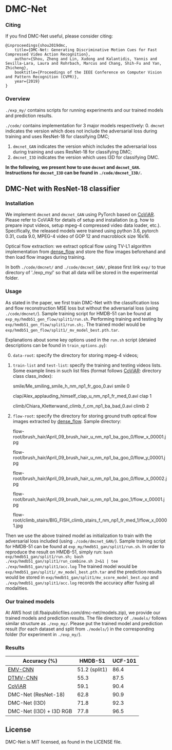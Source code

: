 # DMC-Net

### Citing
If you find DMC-Net useful, please consider citing:

    @inproceedings{shou2019dmc,
    	title={DMC-Net: Generating Discriminative Motion Cues for Fast Compressed Video Action Recognition},
    	author={Shou, Zheng and Lin, Xudong and Kalantidis, Yannis and Sevilla-Lara, Laura and Rohrbach, Marcus and Chang, Shih-Fu and Yan, Zhicheng},
    	booktitle={Proceedings of the IEEE Conference on Computer Vision and Pattern Recognition (CVPR)},
    	year={2019}
    }

### Overview

`./exp_my/` contains scripts for running experiments and our trained models and prediction results.

`./code/` contains implementation for 3 major models respectively: 
0. `dmcnet` indicates the version which does not include the adversarial loss during training and uses ResNet-18 for classifying DMC;
1. `dmcnet_GAN` indicates the version which includes the adversarial loss during training and uses ResNet-18 for classifying DMC;
2. `dmcnet_I3D` indicates the version which uses I3D for classifying DMC.

**In the following, we present how to use `dmcnet` and `dmcnet_GAN`. Instructions for `dmcnet_I3D` can be found in `./code/dmcnet_I3D/`.**

## DMC-Net with ResNet-18 classifier

### Installation

We implement `dmcnet` and `dmcnet_GAN` using PyTorch based on [CoViAR](https://github.com/chaoyuaw/pytorch-coviar). Please refer to CoViAR for details of setup and installation (e.g. how to prepare input videos, setup mpeg-4 compressed video data loader, etc.). Specifically, the released models were trained using python 3.6, pytorch 0.31, cuda 9.0, MPEG-4 video of GOP 12 and macroblock size 16x16.

Optical flow extraction: we extract optical flow using TV-L1 algorithm implementation from [dense_flow](https://github.com/wanglimin/dense_flow) and store the flow images beforehand and then load flow images during training.

In both `./code/dmcnet/` and `./code/dmcnet_GAN/`, please first link `exp/` to true directory of './exp_my/' so that all data will be stored in the experimental folder. 

### Usage

As stated in the paper, we first train DMC-Net with the classification loss and flow reconstruction MSE loss but without the adversarial loss (using `./code/dmcnet/`). Sample training script for HMDB-51 can be found at `exp_my/hmdb51_gen_flow/split1/run.sh`. Performing training and testing by `exp/hmdb51_gen_flow/split1/run.sh;`. The trained model would be `exp/hmdb51_gen_flow/split1/_mv_model_best.pth.tar`.

Explanations about some key options used in the `run.sh` script (detaied descriptions can be found in `train_options.py`):

0. `data-root`: specify the directory for storing mpeg-4 videos;
1. `train-list` and `test-list`: specify the training and testing videos lists. Some example lines in such list files (format follows [CoViAR](https://github.com/chaoyuaw/pytorch-coviar): directory class class_index): 

    smile/Me_smiling_smile_h_nm_np1_fr_goo_0.avi smile 0
    
    clap/Alex_applauding_himself_clap_u_nm_np1_fr_med_0.avi clap 1
    
    climb/Chiara_Kletterwand_climb_f_cm_np1_ba_bad_0.avi climb 2

2. `flow-root`: specify the directory for storing ground truth optical flow images extracted by [dense_flow](https://github.com/wanglimin/dense_flow). Sample directory:

    flow-root/brush_hair/April_09_brush_hair_u_nm_np1_ba_goo_0/flow_x_00001.jpg
    
    flow-root/brush_hair/April_09_brush_hair_u_nm_np1_ba_goo_0/flow_y_00001.jpg
    
    flow-root/brush_hair/April_09_brush_hair_u_nm_np1_ba_goo_0/flow_x_00002.jpg
    
    flow-root/brush_hair/April_09_brush_hair_u_nm_np1_ba_goo_1/flow_x_00001.jpg
    
    flow-root/climb_stairs/BIG_FISH_climb_stairs_f_nm_np1_fr_med_1/flow_x_00001.jpg

Then we use the above trained model as initialization to train with the adversarial loss included (using `./code/dmcnet_GAN/`). Sample training script for HMDB-51 can be found at `exp_my/hmdb51_gan/split1/run.sh`. In order to reproduce the result on HMDB-51, simply run: `bash exp/hmdb51_gan/split1/run.sh; bash ./exp/hmdb51_gan/split1/run_combine.sh 2>&1 | tee ./exp/hmdb51_gan/split1/acc.log` The trained model would be `exp/hmdb51_gan/split1/_mv_model_best.pth.tar` and the prediction results would be stored in `exp/hmdb51_gan/split1/mv_score_model_best.npz` and `./exp/hmdb51_gan/split1/acc.log` records the accuracy after fusing all modalities.

### Our trained models

At AWS host (dl.fbaipublicfiles.com/dmc-net/models.zip), we provide our trained models and prediction results. The file directory of `./models/` follows similar structure as `./exp_my/`. Please put the trained model and prediction result (for each dataset and split from `./models/`) in the corresponding folder (for experiment in `./exp_my/`). 

### Results

Accuracy (%)     | HMDB-51 | UCF-101
---------|--------|-----
[EMV-CNN](https://ieeexplore.ieee.org/abstract/document/7780666)     | 51.2 (split1) | 86.4
[DTMV-CNN](https://zbwglory.github.io/papers/08249882.pdf)     | 55.3 | 87.5
[CoViAR](https://github.com/chaoyuaw/pytorch-coviar)     | 59.1 | 90.4
DMC-Net (ResNet-18)     | 62.8 | 90.9
DMC-Net (I3D)     | 71.8 | 92.3
DMC-Net (I3D) + I3D RGB     | 77.8 | 96.5

## License
DMC-Net is MIT licensed, as found in the LICENSE file.
